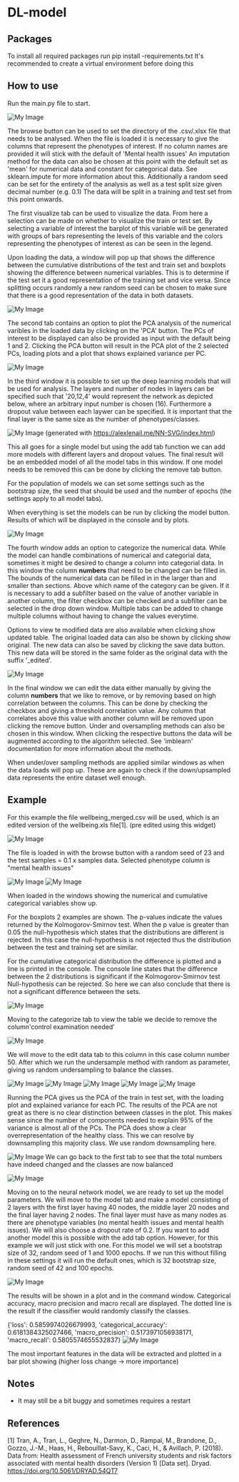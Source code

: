 # DL-model

## Packages
To install all required packages run pip install -requirements.txt
It's recommended to create a virtual environment before doing this

## How to use

Run the main.py file to start.

![My Image](Images/first_window.PNG)

The browse button can be used to set the directory of the .csv/.xlsx file that needs to be analysed.
When the file is loaded it is necessary to give the columns that represent the phenotypes of interest.
If no column names are provided it will stick with the default of 'Mental health issues'
An imputation method for the data can also be chosen at this point
with the default set as 'mean' for numerical data and constant for categorical data.
See sklearn.impute for more information about this.
Additionally a random seed can be set for the entirety of the analysis as well as a test split size given decimal number (e.g. 0.1)
The data will be split in a training and test set from this point onwards.

The first visualize tab can be used to visualize the data. From here a selection can be made on whether to visualize the train or test set.
By selecting a variable of interest the barplot of this variable will be generated with groups of bars representing the levels of this variable and 
the colors representing the phenotypes of interest as can be seen in the legend.

Upon loading the data, a window will pop up that shows the difference between the cumulative distributions of the test and train set
and boxplots showing the difference between numerical variables. This is to determine if the test set it a good representation of the training set and vice versa.
Since splitting occurs randomly a new random seed can be chosen to make sure that there is a good representation of the data in both datasets.


![My Image](Images/second_window.PNG)

The second tab contains an option to plot the PCA analysis of the numerical varibles in the loaded data
by clicking on the 'PCA' button. The PCs of interest to be displayed can also be provided as input with the default being 1 and 2.
Clicking the PCA button will result in the PCA plot of the 2 selected PCs, loading plots and a plot that shows explained variance per PC.

![My Image](Images/third_window.PNG)

In the third window it is possible to set up the deep learning models that will be used for analysis.
The layers and number of nodes in layers can be specified such that '20,12,4' would represent the network as
depicted below, where an arbitrary input number is chosen (16). Furthermore a dropout value between each laywer can be specified.
It is important that the final layer is the same size as the number of phenotypes/classes.

![My Image](Images/model_illus.PNG)
(generated with https://alexlenail.me/NN-SVG/index.html)

This all goes for a single model but using the add tab function we can add more models with different layers
and dropout values. The final result will be an embedded model of all the model tabs in this window.
If one model needs to be removed this can be done by clicking the remove tab button.

For the population of models we can set some settings such as the bootstrap size, the seed that should be used
and the number of epochs (the settings apply to all model tabs).

When everything is set the models can be run by clicking the model button. Results of which will be displayed in
the console and by plots.

![My Image](Images/fourth_window.PNG)

The fourth window adds an option to categorize the numerical data. While the model can handle combinations of
numerical and categorial data, sometimes it might be desired to change a column into categorial data.
In this window the column **numbers** that need to be changed can be filled in. The bounds of the numerical data 
can be filled in in the larger than and smaller than sections. Above which name of the category can be given.
If it is necessary to add a subfilter based on the value of another variable in another column,
the filter checkbox can be checked and a subfilter can be selected in the drop down window.
Multiple tabs can be added to change multiple columns without having to change the values everytime.

Options to view te modified data are also available when clicking show updated table.
The original loaded data can also be shown by clicking show original.
The new data can also be saved by clicking the save data button. This new data will be stored in the same folder
as the original data with the suffix '_edited'.


![My Image](Images/fifth_window.PNG)

In the final window we can edit the data either manually by giving the column **numbers** that we like to remove,
or by removing based on high correlation between the columns. This can be done by checking the checkbox and giving
a threshold correlation value. Any column that correlates above this value with another column will be removed upon
clicking the remove button.
Under and oversampling methods can also be chosen in this window. When clicking the respective buttons the data 
will be augmented according to the algorithm selected.
See 'imblearn' documentation for more information about the methods.

When under/over sampling methods are applied similar windows as when the data loads will pop up. These are again to check if the 
down/upsampled data represents the entire dataset well enough.


## Example

For this example the file wellbeing_merged.csv will be used, which is an edited version of the wellbeing.xls file[1].
(pre edited using this widget)


![My Image](Images/pheno.PNG)

The file is loaded in with the browse button with a random seed of 23 and the test samples = 0.1 x samples data.
Selected phenotype column is "mental health issues"

![My Image](Images/boxplot.PNG)
![My Image](Images/cumdist.PNG)

When loaded in the windows showing the numerical and cumulative categorical variables show up.

For the boxplots 2 examples are shown. The p-values indicate the values returned by the Kolmogorov-Smirnov test.
When the p value is greater than 0.05 the null-hypothesis which states that the distributions are different is rejected.
In this case the null-hypothesis is not rejected thus the distribution between the test and training set are similar.

For the cumulative categorical distribution the difference is plotted and a line is printed in the console.
The console line states that the difference between the 2 distributions is significant if the Kolmogorov-Smirnov test Null-hypothesis can be rejected.
So here we can also conclude that there is not a significant difference between the sets. 

![My Image](Images/table.PNG)

Moving to the categorize tab to view the table we decide to remove the column'control examination needed'

![My Image](Images/remove.PNG)

We will move to the edit data tab to this column in this case column number 50.
After which we run the undersample method with random as parameter, giving us random undersampling to balance the classes.

![My Image](Images/PCA_example_train.PNG)
![My Image](Images/PCA_example_test.PNG)
![My Image](Images/PCA_explained.PNG)
![My Image](Images/PCA_PC1.PNG)
![My Image](Images/PCA_PC2.PNG)

Running the PCA gives us the PCA of the train in test set, with the loading plot and explained variance for each PC.
The results of the PCA are not great as there is no clear distinction between classes in the plot.
This makes sense since the number of components needed to explain 95% of the variance is almost all of the PCs.
The PCA does show a clear overrepresentation of the healthy class.
This we can resolve by downsampling this majority class.
We use random downsampling here.

![My Image](Images/TotalData.PNG)
We can go back to the first tab to see that the total numbers have indeed changed and the classes are now balanced

![My Image](Images/setup.PNG)

Moving on to the neural network model, we are ready to set up the model parameters.
We will move to the model tab and make a model consisting of 2 layers with the first layer having 40 nodes, the middle layer 20 nodes and the final layer having 2 nodes. 
The final layer must have as many nodes as there are phenotype variables (no mental health issues and mental health issues).
We will also choose a dropout rate of 0.2. If you want to add another model this is possible with the add tab option.
However, for this example we will just stick with one. For this model we will set a bootstrap size of 32,
random seed of 1 and 1000 epochs. If we run this without filling in these settings it will run the default ones,
which is 32 bootstrap size, random seed of 42 and 100 epochs.

![My Image](Images/resultplot.PNG)

The results will be shown in a plot and in the command window. Categorical accuracy, macro precision and macro recall are displayed.
The dotted line is the result if the classifier would randomly classify the classes.

{'loss': 0.5859974026679993, 'categorical_accuracy': 0.6181384325027466, 'macro_precision': 0.5173971056938171, 'macro_recall': 0.5805574655532837}
![My Image](Images/Importance.PNG)

The most important features in the data will be extracted and plotted in a bar plot showing
(higher loss change -> more importance)

## Notes

- It may still be a bit buggy and sometimes requires a restart 


## References

[1] Tran, A., Tran, L., Geghre, N., Darmon, D., Rampal, M., Brandone, D., Gozzo, J.-M., Haas, H., Rebouillat-Savy, K., Caci, H., & Avillach, P. (2018). Data from: Health assessment of French university students and risk factors associated with mental health disorders (Version 1) [Data set]. Dryad. https://doi.org/10.5061/DRYAD.54QT7

